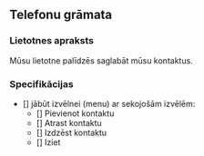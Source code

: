 ## Telefonu grāmata
### Lietotnes apraksts
Mūsu lietotne palīdzēs saglabāt mūsu kontaktus.

### Specifikācijas
* [] jābūt izvēlnei (menu) ar sekojošām izvēlēm:
    * [] Pievienot kontaktu
    * [] Atrast kontaktu
    * [] Izdzēst kontaktu
    * [] Iziet